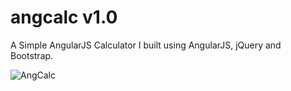 # angcalc v1.0
A Simple AngularJS Calculator I built using AngularJS, jQuery and Bootstrap.

![AngCalc](http://res.cloudinary.com/drsedusa/image/upload/v1441554928/ngcalc_uqpdjz.png)

